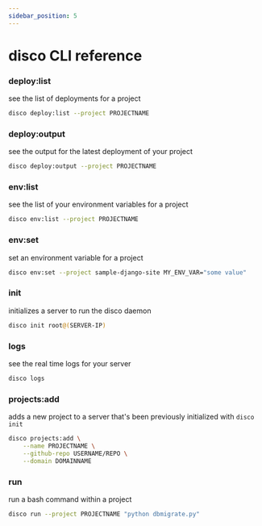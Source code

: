 ```yaml
---
sidebar_position: 5
---
```


# disco CLI reference

### deploy:list

see the list of deployments for a project

```bash
disco deploy:list --project PROJECTNAME
```

### deploy:output

see the output for the latest deployment of your project

```bash
disco deploy:output --project PROJECTNAME
```

### env:list

see the list of your environment variables for a project

```bash
disco env:list --project PROJECTNAME
```

### env:set

set an environment variable for a project

```bash
disco env:set --project sample-django-site MY_ENV_VAR="some value"
```

### init

initializes a server to run the disco daemon

```bash
disco init root@(SERVER-IP)
```

### logs

see the real time logs for your server

```bash
disco logs
```

### projects:add

adds a new project to a server that's been previously initialized with `disco init`

```bash
disco projects:add \
    --name PROJECTNAME \
    --github-repo USERNAME/REPO \
    --domain DOMAINNAME
```

### run

run a bash command within a project

```bash
disco run --project PROJECTNAME "python dbmigrate.py"
```
